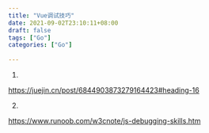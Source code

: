 ```yaml
---
title: "Vue调试技巧"
date: 2021-09-02T23:10:11+08:00
draft: false
tags: ["Go"]
categories: ["Go"]
 
---
```


1.

https://juejin.cn/post/6844903873279164423#heading-16

2.

https://www.runoob.com/w3cnote/js-debugging-skills.htm
